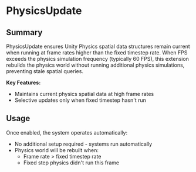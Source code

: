 # PhysicsUpdate

## Summary

PhysicsUpdate ensures Unity Physics spatial data structures remain current when running at frame rates higher than the fixed timestep rate. When FPS exceeds the physics simulation frequency (typically 60 FPS), this extension rebuilds the physics world without running additional physics simulations, preventing stale spatial queries.

**Key Features:**
- Maintains current physics spatial data at high frame rates
- Selective updates only when fixed timestep hasn't run

## Usage

Once enabled, the system operates automatically:

- No additional setup required - systems run automatically
- Physics world will be rebuilt when:
  - Frame rate > fixed timestep rate
  - Fixed step physics didn't run this frame